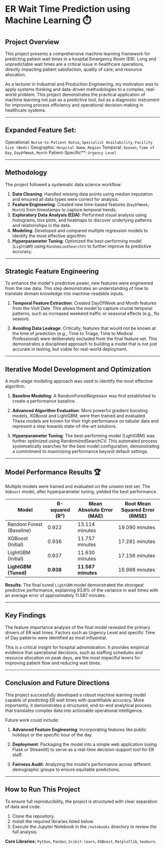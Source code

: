 ﻿# ER Wait Time Prediction using Machine Learning  ⏱️

## Project Overview

This project presents a comprehensive machine learning framework for predicting patient wait times in a hospital Emergency Room (ER). Long and unpredictable wait times are a critical issue in healthcare operations, directly impacting patient satisfaction, quality of care, and resource allocation.

As a lecturer in Industrial and Production Engineering, my motivation was to apply systems thinking and data-driven methodologies to a complex, real-world problem. This project demonstrates the practical application of machine learning not just as a predictive tool, but as a diagnostic instrument for improving process efficiency and operational decision-making in healthcare systems.

---

## Expanded Feature Set: 

Operational: `Nurse-to-Patient Ratio`, `Specialist Availability`, `Facility Size (Beds)`
Geographic: `Hospital Name`, `Region`
Temporal: `Season`, `Time of Day`, `DayOfWeek`, `Month`
Patient-Specific**: `Urgency Level`

---

## Methodology

The project followed a systematic data science workflow:

1.  **Data Cleaning**: Handled missing data points using median imputation and ensured all data types were correct for analysis.
2.  **Feature Engineering**: Created new time-based features (`DayOfWeek`, `Month`) from timestamps to capture temporal trends.
3.  **Exploratory Data Analysis (EDA)**: Performed visual analysis using histograms, box plots, and heatmaps to discover underlying patterns and relationships in the data.
4.  **Modeling**: Developed and compared multiple regression models to identify the most effective algorithm.
5.  **Hyperparameter Tuning**: Optimized the best-performing model (`LightGBM`) using `RandomizedSearchCV` to further improve its predictive accuracy.

---

## Strategic Feature Engineering

To enhance the model's predictive power, new features were engineered from the raw data. This step demonstrates an understanding of how to translate domain knowledge into machine-readable inputs.

1. **Temporal Feature Extraction**: Created DayOfWeek and Month features from the Visit Date. This allows the model to capture crucial temporal patterns, such as increased weekend traffic or seasonal effects (e.g., flu season).

2. **Avoiding Data Leakage**: Critically, features that would not be known at the time of prediction (e.g., Time to Triage, Time to Medical Professional) were deliberately excluded from the final feature set. This demonstrates a disciplined approach to building a model that is not just accurate in testing, but viable for real-world deployment.

---

## Iterative Model Development and Optimization

A multi-stage modeling approach was used to identify the most effective algorithm.

1. **Baseline Modeling**: A RandomForestRegressor was first established to create a performance baseline.

2. **Advanced Algorithm Evaluation**: More powerful gradient boosting models, XGBoost and LightGBM, were then trained and evaluated. These models are known for their high performance on tabular data and represent a step towards state-of-the-art solutions.

3. **Hyperparameter Tuning**: The best-performing model (LightGBM) was further optimized using RandomizedSearchCV. This automated process systematically searches for the best model configuration, demonstrating a commitment to maximizing performance beyond default settings.

---

## Model Performance Results 🏆

Multiple models were trained and evaluated on the unseen test set. The `XGBoost` model, after hyperparameter tuning, yielded the best performance.

| Model                   | R-squared (R²) | Mean Absolute Error (MAE) | Root Mean Squared Error (RMSE) |
| ----------------------- | -------------- | ------------------------- | ------------------------------ |
| Random Forest (Baseline)| 0.922          | 13.114 minutes            | 19.090 minutes                 |
| XGBoost (Initial)       | 0.936          | 11.757 minutes            | 17.281 minutes  		|
| LightGBM (Initial)      | 0.937	   | 11.630 minutes	       | 17.156 minutes			|
| **LightGBM (Tuned)**    | **0.938**      | **11.587 minutes**        | 16.988 minutes

**Results**: The final tuned `LightGBM` model demonstrated the strongest predictive performance, explaining 93.8% of the variance in wait times with an average error of approximately 11.587 minutes .

---

## Key Findings

The feature importance analysis of the final model revealed the primary drivers of ER wait times. Factors such as Urgency Level and specific Time of Day patterns were identified as most influential.

This is a critical insight for hospital administration. It provides empirical evidence that operational decisions, such as staffing schedules and resource allocation on peak days, are the most impactful levers for improving patient flow and reducing wait times.

---

## Conclusion and Future Directions

This project successfully developed a robust machine learning model capable of predicting ER wait times with quantifiable accuracy. More importantly, it demonstrates a structured, end-to-end analytical process that translates complex data into actionable operational intelligence.

Future work could include:

1. **Advanced Feature Engineering**: Incorporating features like public holidays or the specific hour of the day.

2. **Deployment**: Packaging the model into a simple web application (using Flask or Streamlit) to serve as a real-time decision-support tool for ER staff.

3. **Fairness Audit**: Analyzing the model's performance across different demographic groups to ensure equitable predictions.

---

## How to Run This Project

To ensure full reproducibility, the project is structured with clear separation of data and code.

1.  Clone the repository.
2.  Install the required libraries listed below.
3.  Execute the Jupyter Notebook in the `/notebooks` directory to review the full analysis.

**Core Libraries:** `Python`, `Pandas`, `Scikit-learn`, `XGBoost`, `Matplotlib`, `Seaborn`.

